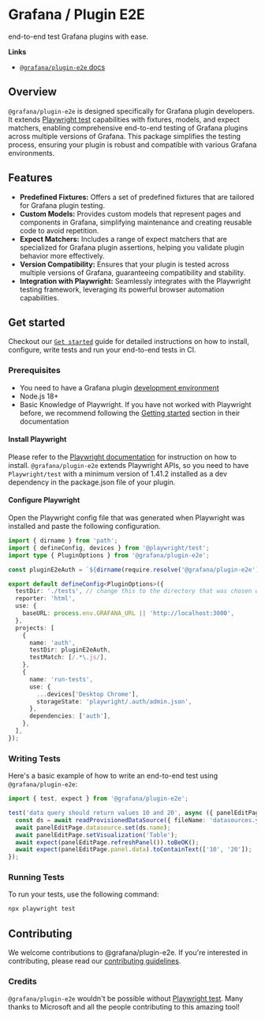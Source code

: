 # Grafana / Plugin E2E

end-to-end test Grafana plugins with ease.

**Links**

- [`@grafana/plugin-e2e` docs](https://grafana.com/developers/plugin-tools/e2e-test-a-plugin)

## Overview

`@grafana/plugin-e2e` is designed specifically for Grafana plugin developers. It extends [Playwright test](https://github.com/microsoft/playwright/) capabilities with fixtures, models, and expect matchers, enabling comprehensive end-to-end testing of Grafana plugins across multiple versions of Grafana. This package simplifies the testing process, ensuring your plugin is robust and compatible with various Grafana environments.

## Features

- **Predefined Fixtures:** Offers a set of predefined fixtures that are tailored for Grafana plugin testing.
- **Custom Models:** Provides custom models that represent pages and components in Grafana, simplifying maintenance and creating reusable code to avoid repetition.
- **Expect Matchers:** Includes a range of expect matchers that are specialized for Grafana plugin assertions, helping you validate plugin behavior more effectively.
- **Version Compatibility:** Ensures that your plugin is tested across multiple versions of Grafana, guaranteeing compatibility and stability.
- **Integration with Playwright:** Seamlessly integrates with the Playwright testing framework, leveraging its powerful browser automation capabilities.

## Get started

Checkout our [`Get started`](https://grafana.com/developers/plugin-tools/e2e-test-a-plugin/get-started) guide for detailed instructions on how to install, configure, write tests and run your end-to-end tests in CI.

### Prerequisites

- You need to have a Grafana plugin [development environment](https://grafana.com/developers/plugin-tools/get-started/set-up/)
- Node.js 18+
- Basic Knowledge of Playwright. If you have not worked with Playwright before, we recommend following the [Getting started](https://playwright.dev/docs/intro) section in their documentation

#### Install Playwright

Please refer to the [Playwright documentation](https://playwright.dev/docs/intro#installing-playwright) for instruction on how to install. `@grafana/plugin-e2e` extends Playwright APIs, so you need to have `Playwright/test` with a minimum version of 1.41.2 installed as a dev dependency in the package.json file of your plugin.

#### Configure Playwright

Open the Playwright config file that was generated when Playwright was installed and paste the following configuration.

```ts
import { dirname } from 'path';
import { defineConfig, devices } from '@playwright/test';
import type { PluginOptions } from '@grafana/plugin-e2e';

const pluginE2eAuth = `${dirname(require.resolve('@grafana/plugin-e2e'))}/auth`;

export default defineConfig<PluginOptions>({
  testDir: './tests', // change this to the directory that was chosen when installing Playwright
  reporter: 'html',
  use: {
    baseURL: process.env.GRAFANA_URL || 'http://localhost:3000',
  },
  projects: [
    {
      name: 'auth',
      testDir: pluginE2eAuth,
      testMatch: [/.*\.js/],
    },
    {
      name: 'run-tests',
      use: {
        ...devices['Desktop Chrome'],
        storageState: 'playwright/.auth/admin.json',
      },
      dependencies: ['auth'],
    },
  ],
});
```

### Writing Tests

Here's a basic example of how to write an end-to-end test using `@grafana/plugin-e2e`:

```ts
import { test, expect } from '@grafana/plugin-e2e';

test('data query should return values 10 and 20', async ({ panelEditPage, readProvisionedDataSource }) => {
  const ds = await readProvisionedDataSource({ fileName: 'datasources.yml' });
  await panelEditPage.datasource.set(ds.name);
  await panelEditPage.setVisualization('Table');
  await expect(panelEditPage.refreshPanel()).toBeOK();
  await expect(panelEditPage.panel.data).toContainText(['10', '20']);
});
```

### Running Tests

To run your tests, use the following command:

```bash
npx playwright test
```

## Contributing

We welcome contributions to @grafana/plugin-e2e. If you're interested in contributing, please read our [contributing guidelines](./CONTRIBUTING.md).

### Credits

`@grafana/plugin-e2e` wouldn't be possible without [Playwright test](https://playwright.dev/). Many thanks to Microsoft and all the people contributing to this amazing tool!
